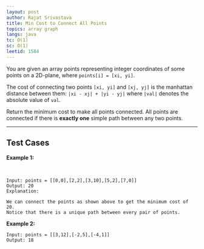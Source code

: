 ```yaml
---
layout: post
author: Rajat Srivastava
title: Min Cost to Connect All Points
topics: array graph
langs: java
tc: O(1)
sc: O(1)
leetid: 1584
---
```


You are given an array points representing integer coordinates of some points on a 2D-plane, where `points[i] = [xi, yi]`.

The cost of connecting two points `[xi, yi]` and `[xj, yj]` is the manhattan distance between them: 
```|xi - xj| + |yi - yj|```
where `|val|` denotes the absolute value of `val`.

Return the minimum cost to make all points connected. All points are connected if there is **exactly one** simple path between any two points.

---

## Test Cases

**Example 1:** 

<div style="background-color: white; width: auto">
    <img src="{{ site.github.url }}/assets/img/code/min-cost.png" alt="">
    <img src="{{ site.github.url }}/assets/img/code/min-cost2.png" alt="">
</div>

```
Input: points = [[0,0],[2,2],[3,10],[5,2],[7,0]]
Output: 20
Explanation: 

We can connect the points as shown above to get the minimum cost of 20.
Notice that there is a unique path between every pair of points.
```

**Example 2:** 
```
Input: points = [[3,12],[-2,5],[-4,1]]
Output: 18
```